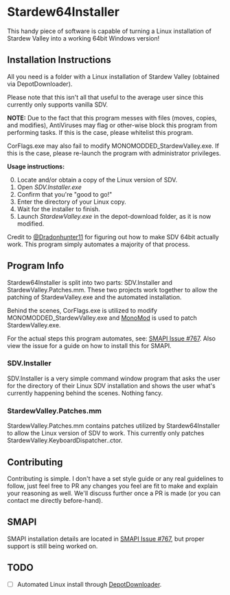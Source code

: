 # Stardew64Installer
This handy piece of software is capable of turning a Linux installation of Stardew Valley into a working 64bit Windows version!

## Installation Instructions
All you need is a folder with a Linux installation of Stardew Valley (obtained via DepotDownloader).

Please note that this isn't all that useful to the average user since this currently only supports vanilla SDV.

**NOTE:** Due to the fact that this program messes with files (moves, copies, and modifies), AntiViruses may flag or other-wise block this program from performing tasks. If this is the case, please whitelist this program.

CorFlags.exe may also fail to modify MONOMODDED_StardewValley.exe. If this is the case, please re-launch the program with administrator privileges.

**Usage instructions:**

0. Locate and/or obtain a copy of the Linux version of SDV.
1. Open *SDV.Installer.exe*
2. Confirm that you're "good to go!"
3. Enter the directory of your Linux copy.
4. Wait for the installer to finish.
5. Launch *StardewValley.exe* in the depot-download folder, as it is now modified.

Credit to [@Dradonhunter11](https://github.com/Dradonhunter11) for figuring out how to make SDV 64bit actually work. This program simply automates a majority of that process.

## Program Info
Stardew64Installer is split into two parts: SDV.Installer and StardewValley.Patches.mm. These two projects work together to allow the patching of StardewValley.exe and the automated installation.

Behind the scenes, CorFlags.exe is utilized to modify MONOMODDED_StardewValley.exe and [MonoMod](https://github.com/MonoMod/MonoMod) is used to patch StardewValley.exe.

For the actual steps this program automates, see: [SMAPI Issue #767](https://github.com/Pathoschild/SMAPI/issues/767#issuecomment-799046253). Also view the issue for a guide on how to install this for SMAPI.

### SDV.Installer
SDV.Installer is a very simple command window program that asks the user for the directory of their Linux SDV installation and shows the user what's currently happening behind the scenes. Nothing fancy.

### StardewValley.Patches.mm
StardewValley.Patches.mm contains patches utilized by Stardew64Installer to allow the Linux version of SDV to work. This currently only patches StardewValley.KeyboardDispatcher..ctor.

## Contributing
Contributing is simple. I don't have a set style guide or any real guidelines to follow, just feel free to PR any changes you feel are fit to make and explain your reasoning as well. We'll discuss further once a PR is made (or you can contact me directly before-hand).

## SMAPI
SMAPI installation details are located in [SMAPI Issue #767](https://github.com/Pathoschild/SMAPI/issues/767#issuecomment-799046253), but proper support is still being worked on.

## TODO
- [ ] Automated Linux install through [DepotDownloader](https://github.com/SteamRE/DepotDownloader).
